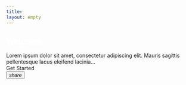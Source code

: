 ```yaml
---
title: 
layout: empty
---
```

<style>
.demo-card-wide.mdl-card {
  width: 100%px;
}
.demo-card-wide > .mdl-card__title {
  color: #fff;
  height: 100%px;
  background: url('../assets/demos/welcome_card.jpg') center / cover;
}
.demo-card-wide > .mdl-card__menu {
  color: #fff;
}
</style>

<div class="demo-card-wide mdl-card mdl-shadow--2dp">
  <div class="mdl-card__title">
    <h2 class="mdl-card__title-text">Welcome</h2>
  </div>
  <div class="mdl-card__supporting-text">
    Lorem ipsum dolor sit amet, consectetur adipiscing elit.
    Mauris sagittis pellentesque lacus eleifend lacinia...
  </div>
  <div class="mdl-card__actions mdl-card--border">
    <a class="mdl-button mdl-button--colored mdl-js-button mdl-js-ripple-effect">
      Get Started
    </a>
  </div>
  <div class="mdl-card__menu">
    <button class="mdl-button mdl-button--icon mdl-js-button mdl-js-ripple-effect">
      <i class="material-icons">share</i>
    </button>
  </div>
</div>
